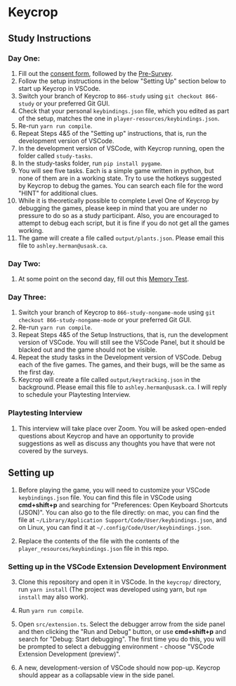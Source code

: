 # Keycrop

## Study Instructions

### Day One:
1. Fill out the [consent form](https://www.surveymonkey.ca/r/QYYXZXZ), followed by the [Pre-Survey](https://www.surveymonkey.ca/r/QYY7RZG).
2. Follow the setup instructions in the below "Setting Up" section below to start up Keycrop in VSCode. 
2. Switch your branch of Keycrop to `866-study` using `git checkout 866-study` or your preferred Git GUI.
3. Check that your personal `keybindings.json` file, which you edited as part of the setup, matches the one in `player-resources/keybindings.json`.  
4. Re-run `yarn run compile`. 
5. Repeat Steps 4&5 of the "Setting up" instructions, that is, run the development version of VSCode. 
6. In the development version of VSCode, with Keycrop running, open the folder called `study-tasks`.
7. In the study-tasks folder, run `pip install pygame`. 
8. You will see five tasks. Each is a simple game written in python, but none of them are in a working state. Try to use the hotkeys suggested by Keycrop to debug the games. You can search each file for the word "HINT" for additional clues. 
9. While it is theoretically possible to complete Level One of Keycrop by debugging the games, please keep in mind that you are under no pressure to do so as a study participant. Also, you are encouraged to attempt to debug each script, but it is fine if you do not get all the games working.
10. The game will create a file called `output/plants.json`. Please email this file to `ashley.herman@usask.ca`.

### Day Two:
1. At some point on the second day, fill out this [Memory Test](https://www.surveymonkey.ca/r/JZSBPYC). 

### Day Three:
1. Switch your branch of Keycrop to `866-study-nongame-mode` using `git checkout 866-study-nongame-mode` or your preferred Git GUI. 
2. Re-run `yarn run compile`. 
3. Repeat Steps 4&5 of the Setup Instructions, that is, run the development version of VSCode. You will still see the VSCode Panel, but it should be blacked out and the game should not be visible. 
4. Repeat the study tasks in the Development version of VSCode. Debug each of the five games. The games, and their bugs, will be the same as the first day.
5. Keycrop will create a file called `output/keytracking.json` in the background. Please email this file to `ashley.herman@usask.ca`. I will reply to schedule your Playtesting Interview.

### Playtesting Interview
1. This interview will take place over Zoom. You will be asked open-ended questions about Keycrop and have an opportunity to provide suggestions as well as discuss any thoughts you have that were not covered by the surveys. 

## Setting up

1. Before playing the game, you will need to customize your VSCode `keybindings.json` file. You can find this file in VSCode using **cmd+shift+p** and searching for "Preferences: Open Keyboard Shortcuts (JSON)". You can also go to the file directly: on mac, you can find the file at `~/Library/Application Support/Code/User/keybindings.json`, and on Linux, you can find it at `~/.config/Code/User/keybindings.json`. 

2. Replace the contents of the file with the contents of the `player_resources/keybindings.json` file in this repo.  

### Setting up in the VSCode Extension Development Environment ##

3. Clone this repository and open it in VSCode. In the `keycrop/` directory, run `yarn install` (The project was developed using yarn, but `npm install` may also work).

4. Run `yarn run compile`.

5. Open `src/extension.ts`. Select the debugger arrow from the side panel and then clicking the "Run and Debug" button, or use **cmd+shift+p** and search for "Debug: Start debugging". The first time you do this, you will be prompted to select a debugging environment - choose "VSCode Extension Development (preview)". 

6. A new, development-version of VSCode should now pop-up. Keycrop should appear as a collapsable view in the side panel. 
